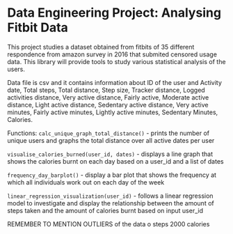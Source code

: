# Data Engineering Project: Analysing Fitbit Data

This project studies a dataset obtained from fitbits of 35 different respondence from amazon survey in 2016 that submited censored usage data. This library will provide tools to study various statistical analysis of the users.

Data file is csv and it contains information about ID of the user and Activity date, Total steps, Total distance, Step size, Tracker distance, Logged activities distance, Very active distance, Fairly active, Moderate active distance, Light active distance, Sedentary active distance, Very active minutes, Fairly active minutes, Lightly active minutes, Sedentary Minutes, Calories. 

Functions: 
`calc_unique_graph_total_distance()` - prints the number of unique users and graphs the total distance over all active dates per user

`visualise_calories_burned(user_id, dates)` - displays a line graph that shows the calories burnt on each day based on a user_id and a list of dates

`frequency_day_barplot()` - display a bar plot that shows the frequency at which all individuals work out on each day of the week

`linear_regression_visualization(user_id)` - follows a linear regression model to investigate and display the relationship between the amount of steps taken and the amount of calories burnt based on input user_id


REMEMBER TO MENTION OUTLIERS of the data o steps 2000 calories